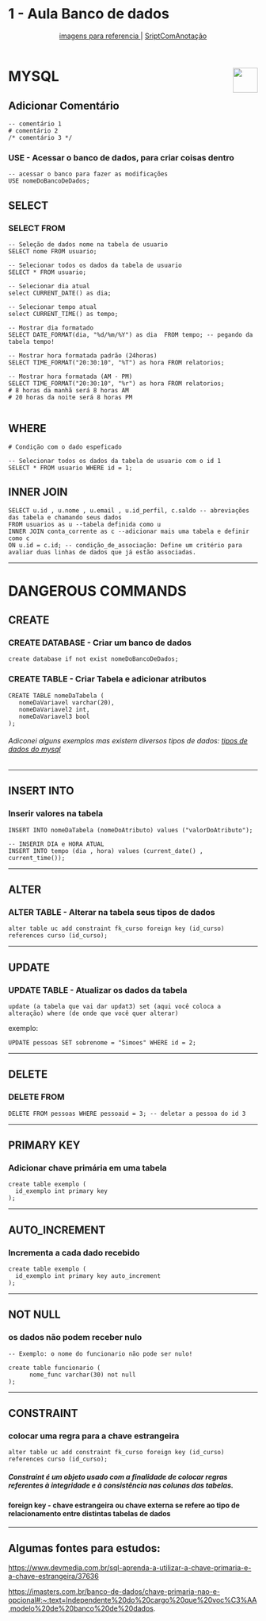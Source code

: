 # 1 - Aula Banco de dados
 <div align="center">
   <a href="https://github.com/gladsonsimoes/AulaBancoDeDadosSenai/blob/main/imagensReferencias/imagens.md"> imagens para referencia </a> | 
   <a href="https://github.com/gladsonsimoes/BD_MySQL/blob/main/ScriptComAnota%C3%A7%C3%A3o.md"> SriptComAnotação </a>
 </div>
 
<br>
<div>
   <h1> MYSQL <img 
    align="right"
    width="50px" 
    src="https://user-images.githubusercontent.com/99969693/202800806-e9f72f86-3528-4824-9a63-3788cad38ecf.png"></h1>
    
</div>


## Adicionar Comentário
~~~mysql
-- comentário 1
# comentário 2
/* comentário 3 */
~~~


### USE - Acessar o banco de dados, para criar coisas dentro

~~~mysql
-- acessar o banco para fazer as modificações
USE nomeDoBancoDeDados;
~~~

## SELECT 

### SELECT FROM
~~~mysql
-- Seleção de dados nome na tabela de usuario
SELECT nome FROM usuario; 

-- Selecionar todos os dados da tabela de usuario
SELECT * FROM usuario;

-- Selecionar dia atual
select CURRENT_DATE() as dia;

-- Selecionar tempo atual
select CURRENT_TIME() as tempo;

-- Mostrar dia formatado 
SELECT DATE_FORMAT(dia, "%d/%m/%Y") as dia  FROM tempo; -- pegando da tabela tempo!

-- Mostrar hora formatada padrão (24horas)
SELECT TIME_FORMAT("20:30:10", "%T") as hora FROM relatorios;

-- Mostrar hora formatada (AM - PM)
SELECT TIME_FORMAT("20:30:10", "%r") as hora FROM relatorios;
# 8 horas da manhã será 8 horas AM
# 20 horas da noite será 8 horas PM


~~~





## WHERE

~~~mysql
# Condição com o dado espeficado

-- Selecionar todos os dados da tabela de usuario com o id 1
SELECT * FROM usuario WHERE id = 1;
~~~

## INNER JOIN
~~~mysql
SELECT u.id , u.nome , u.email , u.id_perfil, c.saldo -- abreviações das tabela e chamando seus dados
FROM usuarios as u --tabela definida como u
INNER JOIN conta_corrente as c --adicionar mais uma tabela e definir como c
ON u.id = c.id; -- condição_de_associação: Define um critério para avaliar duas linhas de dados que já estão associadas.
~~~

---

# DANGEROUS COMMANDS


## CREATE 

### CREATE DATABASE - Criar um banco de dados

~~~mysql
create database if not exist nomeDoBancoDeDados;
~~~

### CREATE TABLE - Criar Tabela e adicionar atributos

~~~mysql
CREATE TABLE nomeDaTabela (
   nomeDaVariavel varchar(20),
   nomeDaVariavel2 int,
   nomeDaVariavel3 bool
);
~~~
###### Adiconei alguns exemplos mas existem diversos tipos de dados: <a href="https://cooperati.com.br/2012/09/mysql-srie-de-posts-3-tipos-de-dados-data-types/"> tipos de dados do mysql </a>

---

## INSERT INTO

### Inserir valores na tabela

```mysql 
INSERT INTO nomeDaTabela (nomeDoAtributo) values ("valorDoAtributo");

-- INSERIR DIA e HORA ATUAL
INSERT INTO tempo (dia , hora) values (current_date() , current_time());
```


---

## ALTER 

### ALTER TABLE - Alterar na tabela seus tipos de dados
```mysql 
alter table uc add constraint fk_curso foreign key (id_curso)
references curso (id_curso); 
```

---

## UPDATE 

### UPDATE TABLE - Atualizar os dados da tabela
~~~mysql
update (a tabela que vai dar updat3) set (aqui você coloca a alteração) where (de onde que você quer alterar) 
~~~

exemplo:

~~~mysql
UPDATE pessoas SET sobrenome = "Simoes" WHERE id = 2; 
~~~

---

## DELETE 

### DELETE FROM
~~~mysql
DELETE FROM pessoas WHERE pessoaid = 3; -- deletar a pessoa do id 3
~~~

---

## PRIMARY KEY

### Adicionar chave primária em uma tabela 

~~~mysql
create table exemplo (
  id_exemplo int primary key
);
~~~

---

## AUTO_INCREMENT

### Incrementa a cada dado recebido
~~~mysql
create table exemplo (
  id_exemplo int primary key auto_increment
);
~~~

---

## NOT NULL

### os dados não podem receber nulo

~~~mysql
-- Exemplo: o nome do funcionario não pode ser nulo!

create table funcionario (
      nome_func varchar(30) not null      
);  
~~~

---

## CONSTRAINT

### colocar uma regra para a chave estrangeira

~~~mysql
alter table uc add constraint fk_curso foreign key (id_curso)
references curso (id_curso); 
~~~

##### Constraint é um objeto usado com a finalidade de colocar regras referentes à integridade e à consistência nas colunas das tabelas.

#### foreign key - chave estrangeira ou chave externa se refere ao tipo de relacionamento entre distintas tabelas de dados
---

## Algumas fontes para estudos:

https://www.devmedia.com.br/sql-aprenda-a-utilizar-a-chave-primaria-e-a-chave-estrangeira/37636


https://imasters.com.br/banco-de-dados/chave-primaria-nao-e-opcional#:~:text=Independente%20do%20cargo%20que%20voc%C3%AA,modelo%20de%20banco%20de%20dados.



